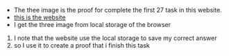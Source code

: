 - The thee image is the proof for complete the first 27 task in this website.
- [this is the website](https://cmdchallenge.com/)
- I get the three image from local storage of the browser 
1. I note that the website use the local storage to save my correct answer
2. so I use it to create a proof that i finish this task


